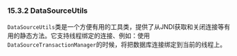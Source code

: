 ### 15.3.2 DataSourceUtils

`DataSourceUtils`类是一个方便有用的工具类，提供了从JNDI获取和关闭连接等有用的静态方法。它支持线程绑定的连接、例如：使用`DataSourceTransactionManager`的时候，将把数据库连接绑定到当前的线程上。

